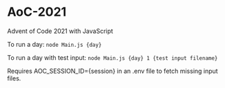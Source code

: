 # AoC-2021
Advent of Code 2021 with JavaScript

To run a day: `node Main.js {day}`

To run a day with test input: `node Main.js {day} 1 {test input filename}`

Requires AOC_SESSION_ID={session} in an .env file to fetch missing input files.
